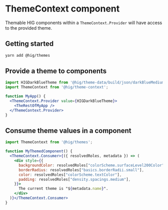# ThemeContext component

Themable HIG components within a `ThemeContext.Provider` will have access to the provided theme.

## Getting started

```bash
yarn add @hig/themes
```

## Provide a theme to components
```jsx
import HIGDarkBlueTheme from '@hig/theme-data/build/json/darkBlueMediumDensityTheme/theme.json';
import ThemeContext from '@hig/theme-context';

function MyApp() {
  <ThemeContext.Provider value={HIGDarkBlueTheme}>
    <TheRestOfMyApp />
  </ThemeContext.Provider>
}
```

## Consume theme values in a component
```jsx
import ThemeContext from '@hig/themes';

function MyThemedComponent() {
  <ThemeContext.Consumer>{({ resolvedRoles, metadata }) => (
    <div style={{
      backgroundColor: resolvedRoles["colorScheme.surfaceLevel200Color"],
      borderRadius: resolvedRoles["basics.borderRadii.small"],
      color: resolvedRoles["colorScheme.textColor"],
      padding: resolvedRoles["density.spacings.medium"],
    }}>
      The current theme is "${metadata.name}".
    </div>
  )}</ThemeContext.Consumer>
}
```
